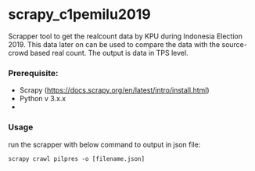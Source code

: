 # scrapy_c1pemilu2019

Scrapper tool to get the realcount data by KPU during Indonesia Election 2019. This data later on can be used to compare the data with the source-crowd based real count.
The output is data in TPS level.

### Prerequisite:
- Scrapy (https://docs.scrapy.org/en/latest/intro/install.html)
- Python v 3.x.x
- 

### Usage
run the scrapper with below command to output in json file:

``
scrapy crawl pilpres -o [filename.json]
``
